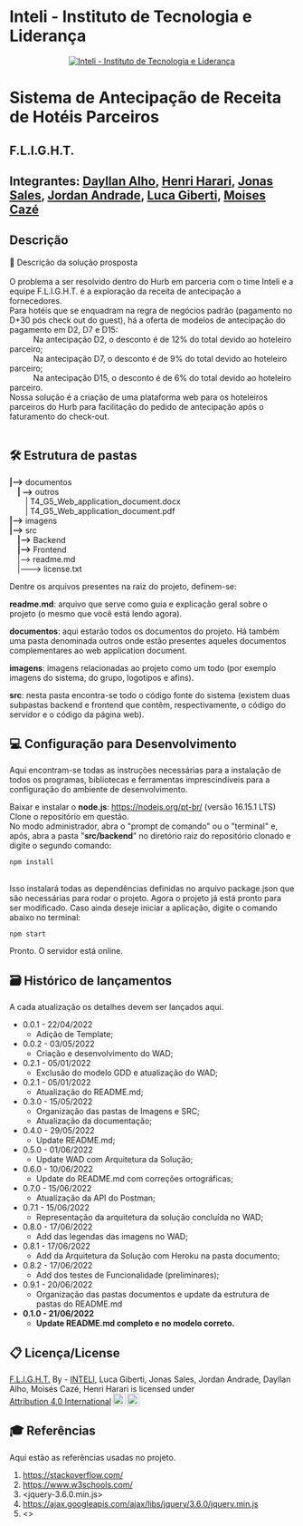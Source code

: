 # Inteli - Instituto de Tecnologia e Liderança 

<p align="center">
<a href= "https://www.inteli.edu.br/"><img src="https://www.inteli.edu.br/wp-content/uploads/2021/08/20172028/marca_1-2.png" alt="Inteli - Instituto de Tecnologia e Liderança" border="0"></a>
</p>

# Sistema de Antecipação de Receita de Hotéis Parceiros


## F.L.I.G.H.T.

## Integrantes: <a href="https://www.linkedin.com/in/dayllan-alho">Dayllan Alho</a>, <a href="">Henri Harari</a>, <a href="https://www.linkedin.com/in/jonas-viana-sales">Jonas Sales</a>, <a href="https://www.linkedin.com/in/jordan-andrade-352541240/">Jordan Andrade</a>, <a href="https://www.linkedin.com/in/luca-giberti-63a4ab231/">Luca Giberti</a>, <a href="https://www.linkedin.com/in/moises-caze">Moises Cazé</a>

## Descrição

📜 Descrição da solução prosposta
<br><br>
O problema a ser resolvido dentro do Hurb em parceria com o time Inteli e a equipe F.L.I.G.H.T. é a exploração da receita de antecipação a fornecedores.<br>
Para hotéis que se enquadram na regra de negócios padrão (pagamento no D+30 pós check out do guest), há a oferta de modelos de antecipação do pagamento em D2, D7 e D15:<br>
&emsp;&emsp;&emsp;Na antecipação D2, o desconto é de 12% do total devido ao hoteleiro parceiro;<br>
&emsp;&emsp;&emsp;Na antecipação D7, o desconto é de 9% do total devido ao hoteleiro parceiro;<br>
&emsp;&emsp;&emsp;Na antecipação D15, o desconto é de 6% do total devido ao hoteleiro parceiro.<br>
Nossa solução é a criação de uma plataforma web para os hoteleiros parceiros do Hurb para facilitação do pedido de antecipação após o faturamento do check-out.
<br><br>

## 🛠 Estrutura de pastas<br>
**|-->** documentos<br>
&emsp;**| -->** outros<br>
&emsp;&emsp;| T4_G5_Web_application_document.docx<br>
&emsp;&emsp;| T4_G5_Web_application_document.pdf<br>
**|-->** imagens<br>
**|-->** src<br>
&emsp;**|-->** Backend<br>
&emsp;**|-->** Frontend<br>
&emsp;|--> readme.md<br>
&emsp;|---> license.txt<br>

Dentre os arquivos presentes na raiz do projeto, definem-se:

**readme.md**: arquivo que serve como guia e explicação geral sobre o projeto (o mesmo que você está lendo agora).

**documentos**: aqui estarão todos os documentos do projeto. Há também uma pasta denominada outros onde estão presentes aqueles documentos complementares ao web application document.

**imagens**: imagens relacionadas ao projeto como um todo (por exemplo imagens do sistema, do grupo, logotipos e afins).

**src**: nesta pasta encontra-se todo o código fonte do sistema (existem duas subpastas backend e frontend que contêm, respectivamente, o código do servidor e o código da página web).

## 💻 Configuração para Desenvolvimento

Aqui encontram-se todas as instruções necessárias para a instalação de todos os programas, bibliotecas e ferramentas imprescindíveis para a configuração do ambiente de desenvolvimento.<br>

Baixar e instalar o **node.js**: https://nodejs.org/pt-br/ (versão 16.15.1 LTS)<br>
Clone o repositório em questão.<br>
No modo administrador, abra o "prompt de comando" ou o "terminal" e, após, abra a pasta "**src/backend**" no diretório raiz do repositório clonado e digite o segundo comando:<br>
  
```npm install```

  <br>Isso instalará todas as dependências definidas no arquivo package.json que são necessárias para rodar o projeto. Agora o projeto já está pronto para ser modificado. Caso ainda deseje iniciar a aplicação, digite o comando abaixo no terminal:

```npm start```

Pronto. O servidor está online.

## 🗃 Histórico de lançamentos

A cada atualização os detalhes devem ser lançados aqui.

* 0.0.1 - 22/04/2022
    * Adição de Template;<br>
* 0.0.2 - 03/05/2022
    * Criação e desenvolvimento do WAD;<br>
* 0.2.1 - 05/01/2022
    * Exclusão do modelo GDD e atualização do WAD;<br>
* 0.2.1 - 05/01/2022
    * Atualização do README.md;<br>
* 0.3.0 - 15/05/2022
    * Organização das pastas de Imagens e SRC;<br>
    * Atualização da documentação;<br>
* 0.4.0 - 29/05/2022
    * Update README.md;<br>
* 0.5.0 - 01/06/2022
    * Update WAD com Arquitetura da Solução;<br>
* 0.6.0 - 10/06/2022
    * Update do README.md com correções ortográficas;<br>
* 0.7.0 - 15/06/2022
    * Atualização da API do Postman;<br>
* 0.7.1 - 15/06/2022
    * Representação da arquitetura da solução concluída no WAD;<br>
 * 0.8.0 - 17/06/2022
    * Add das legendas das imagens no WAD;<br>
 * 0.8.1 - 17/06/2022
    * Add da Arquitetura da Solução com Heroku na pasta documento;<br>
 * 0.8.2 - 17/06/2022
    * Add dos testes de Funcionalidade (preliminares);<br>
 * 0.9.1 - 20/06/2022
    * Organização das pastas documentos e update da estrutura de pastas do README.md<br>
 * **0.1.0 - 21/06/2022**
    * **Update README.md completo e no modelo correto.**<br>   

## 📋 Licença/License

<p xmlns:cc="http://creativecommons.org/ns#" xmlns:dct="http://purl.org/dc/terms/"><a property="dct:title" rel="cc:attributionURL" href="https://github.com/2022M2T4/Projeto4">F.L.I.G.H.T.</a> By - <a href="https://www.inteli.edu.br/">INTELI</a>, Luca Giberti, Jonas Sales, Jordan Andrade, Dayllan Alho, Moisés Cazé, Henri Harari</a> is licensed under <a href="http://creativecommons.org/licenses/by/4.0/?ref=chooser-v1" target="_blank" rel="license noopener noreferrer" style="display:inline-block;">Attribution 4.0 International<img style="height:22px!important;margin-left:3px;vertical-align:text-bottom;" src="https://mirrors.creativecommons.org/presskit/icons/cc.svg?ref=chooser-v1"><img style="height:22px!important;margin-left:3px;vertical-align:text-bottom;" src="https://mirrors.creativecommons.org/presskit/icons/by.svg?ref=chooser-v1"></a></p>

## 🎓 Referências

Aqui estão as referências usadas no projeto.

1. <https://stackoverflow.com/>
2. <https://www.w3schools.com/>
3. <jquery-3.6.0.min.js>
3. <https://ajax.googleapis.com/ajax/libs/jquery/3.6.0/jquery.min.js>
4. <>

